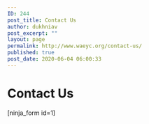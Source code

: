 ```yaml
---
ID: 244
post_title: Contact Us
author: dukhniav
post_excerpt: ""
layout: page
permalink: http://www.waeyc.org/contact-us/
published: true
post_date: 2020-06-04 06:00:33
---
```

<h1>Contact Us</h1>		
		[ninja_form id=1]